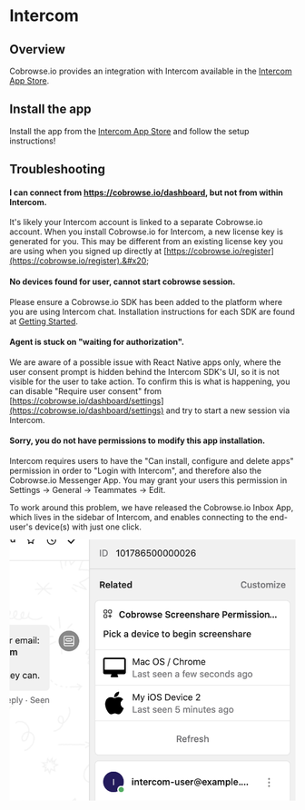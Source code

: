 # Intercom

## Overview

Cobrowse.io provides an integration with Intercom available in the [Intercom App Store](https://www.intercom.com/app-store/?app\_package\_code=cobrowse-screenshare-permissions).&#x20;

## Install the app

Install the app from the [Intercom App Store](https://www.intercom.com/app-store/?app\_package\_code=cobrowse-screenshare-permissions) and follow the setup instructions!

## Troubleshooting

#### I can connect from https://cobrowse.io/dashboard, but not from within Intercom.

It's likely your Intercom account is linked to a separate Cobrowse.io account. When you install Cobrowse.io for Intercom, a new license key is generated for you. This may be different from an existing license key you are using when you signed up directly at [https://cobrowse.io/register](https://cobrowse.io/register).&#x20;

#### No devices found for user, cannot start cobrowse session.

Please ensure a Cobrowse.io SDK has been added to the platform where you are using Intercom chat. Installation instructions for each SDK are found at [Getting Started](../../).&#x20;

#### Agent is stuck on "waiting for authorization".

We are aware of a possible issue with React Native apps only, where the user consent prompt is hidden behind the Intercom SDK's UI, so it is not visible for the user to take action. To confirm this is what is happening, you can disable "Require user consent" from [https://cobrowse.io/dashboard/settings](https://cobrowse.io/dashboard/settings) and try to start a new session via Intercom.&#x20;

#### Sorry, you do not have permissions to modify this app installation.

Intercom requires users to have the "Can install, configure and delete apps" permission in order to "Login with Intercom", and therefore also the Cobrowse.io Messenger App.   You may grant your users this permission in Settings -> General -> Teammates -> Edit.

To work around this problem, we have released the Cobrowse.io Inbox App, which lives in the sidebar of Intercom, and enables connecting to the end-user's device(s) with just one click.&#x20;

![Cobrowse.io Inbox App for Intercom](../../.gitbook/assets/intercom-inbox-app-cobrowse-io.png)

